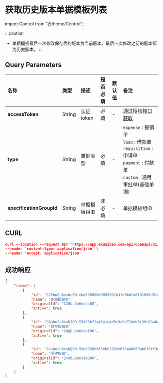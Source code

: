 # 获取历史版本单据模板列表

import Control from "@theme/Control";

<Control
method="GET"
url="/api/openapi/v1/specifications/versionedByType"
/>

:::caution
- 单据模板最后一次修改保存后的版本为当前版本，最后一次修改之前的版本都为历史版本。
:::

## Query Parameters

| 名称 | 类型 | 描述 | 是否必填 | 默认值 | 备注 |
| :--- | :--- | :--- | :--- |:--- | :--- |
| **accessToken**          | String  | 认证token	  | 必填   | - | [通过授权接口获取](/docs/open-api/getting-started/auth) |
| **type**                 | String  | 单据类型	  | 必填   | - | `expense` : 报销单<br/>`loan` : 借款单<br/>`requisition` : 申请单<br/>`payment` : 付款单<br/>`custom` : 通用审批单(基础单据) |
| **specificationGroupId** | String  | 单据模板组ID | 非必填 | - | 单据模板组ID |

## CURL
```json
curl --location --request GET 'https://app.ekuaibao.com/api/openapi/v1/specifications/versionedByType?accessToken=qUMbutefrU8U00&type=expense&specificationGroupId' \
--header 'content-type: application/json' \
--header 'Accept: application/json'
```

## 成功响应
```json
{
    "items": [
        {
            "id": "C20bu2n6osbc00:ebd338960d9053892b3fd86dfa6f31690d014de7",  //单据模板版本ID
            "name": "差旅报销单",                                              //单据模板名称
            "originalId": "C20bu2n6osbc00",                                   //单据模板ID
            "active": true                                                    //是否启用
        },
        {
            "id": "GQgbu2n6osbI00:55d73bf2a46a1e4d0c9c0e728ab6c36c68484b01",
            "name": "日常报销单",
            "originalId": "GQgbu2n6osbI00",
            "active": true
        },
        {
            "id": "Zvobu2n6osbQ00:95e6258bb656b9589fe676446d50a6878ff3d34e",
            "name": "团建报销",
            "originalId": "Zvobu2n6osbQ00",
            "active": true
        }
    ]
}
```

